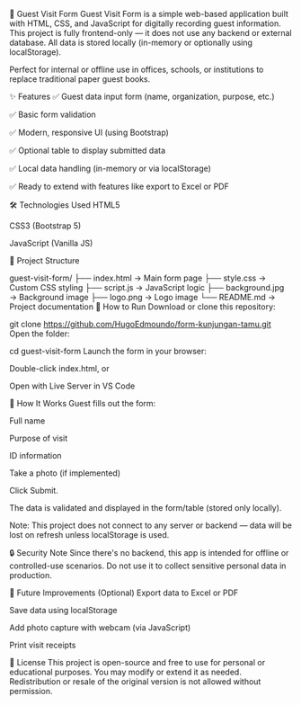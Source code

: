 📄 Guest Visit Form
Guest Visit Form is a simple web-based application built with HTML, CSS, and JavaScript for digitally recording guest information. This project is fully frontend-only — it does not use any backend or external database. All data is stored locally (in-memory or optionally using localStorage).

Perfect for internal or offline use in offices, schools, or institutions to replace traditional paper guest books.

✨ Features
✅ Guest data input form (name, organization, purpose, etc.)

✅ Basic form validation

✅ Modern, responsive UI (using Bootstrap)

✅ Optional table to display submitted data

✅ Local data handling (in-memory or via localStorage)

✅ Ready to extend with features like export to Excel or PDF

🛠 Technologies Used
HTML5

CSS3 (Bootstrap 5)

JavaScript (Vanilla JS)

📁 Project Structure

guest-visit-form/
├── index.html        → Main form page
├── style.css         → Custom CSS styling
├── script.js         → JavaScript logic
├── background.jpg    → Background image
├── logo.png          → Logo image
└── README.md         → Project documentation
🚀 How to Run
Download or clone this repository:

git clone https://github.com/HugoEdmoundo/form-kunjungan-tamu.git
Open the folder:

cd guest-visit-form
Launch the form in your browser:

Double-click index.html, or

Open with Live Server in VS Code

🧪 How It Works
Guest fills out the form:

Full name

Purpose of visit

ID information

Take a photo (if implemented)

Click Submit.

The data is validated and displayed in the form/table (stored only locally).

Note: This project does not connect to any server or backend — data will be lost on refresh unless localStorage is used.

🔒 Security Note
Since there's no backend, this app is intended for offline or controlled-use scenarios. Do not use it to collect sensitive personal data in production.

📌 Future Improvements (Optional)
 Export data to Excel or PDF

 Save data using localStorage

 Add photo capture with webcam (via JavaScript)

 Print visit receipts

📃 License
This project is open-source and free to use for personal or educational purposes. You may modify or extend it as needed. Redistribution or resale of the original version is not allowed without permission.

